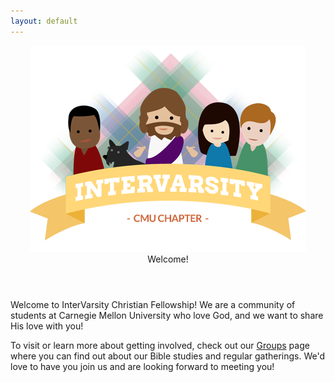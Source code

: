 ```yaml
---
layout: default
---
```

  <article class="frontpage">
    <header>
      <img src="images/welcome_image.png" />
      <div>Welcome!</div>
    </header>
    <p>
    Welcome to InterVarsity Christian Fellowship! We are a 
    community of students at Carnegie Mellon University who love 
    God, and we want to share His love with you!
    </p>
    <!--<p>
    In conjunction with CMU's Inter-Fellowship Association, we have
    many events going on during orientation week which you may want
    to check out!  Head over to IFA's
    <a href="http://www.christatcmu.com/">website</a>
    to see them all.
    </p>-->
    <p>
    To visit or learn more about getting involved, check out our
    <a href="groups.html">Groups</a> page
    where you can find out about our Bible studies and regular gatherings.
    We'd love to have you join us and are looking forward to meeting you!
    </p>
    <!--<p>
    If you're a graduate student, you may want to investigate
    <a href="https://www.andrew.cmu.edu/org/GCF/">GCF</a>,
    InterVarsity's chapter specifically for you.
    </p>-->
  </article>
  <script>
    (function(i,s,o,g,r,a,m){i['GoogleAnalyticsObject']=r;i[r]=i[r]||function(){
    (i[r].q=i[r].q||[]).push(arguments)},i[r].l=1*new Date();a=s.createElement(o),
    m=s.getElementsByTagName(o)[0];a.async=1;a.src=g;m.parentNode.insertBefore(a,m)
    })(window,document,'script','//www.google-analytics.com/analytics.js','ga');

    ga('create', 'UA-54044080-1', 'auto');
    ga('send', 'pageview');
  </script>
